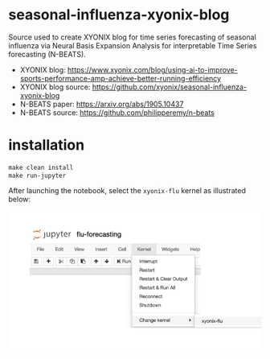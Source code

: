 # seasonal-influenza-xyonix-blog
Source used to create XYONIX blog for time series forecasting of seasonal influenza via Neural Basis Expansion Analysis for interpretable Time Series forecasting (N-BEATS).

* XYONIX blog: https://www.xyonix.com/blog/using-ai-to-improve-sports-performance-amp-achieve-better-running-efficiency
* XYONIX blog source: https://github.com/xyonix/seasonal-influenza-xyonix-blog
* N-BEATS paper: https://arxiv.org/abs/1905.10437
* N-BEATS source: https://github.com/philipperemy/n-beats


# installation

```
make clean install
make run-jupyter
```

After launching the notebook, select the `xyonix-flu` kernel as illustrated below:

![select xyonix-flu kernel](images/kernel_selection.png)
